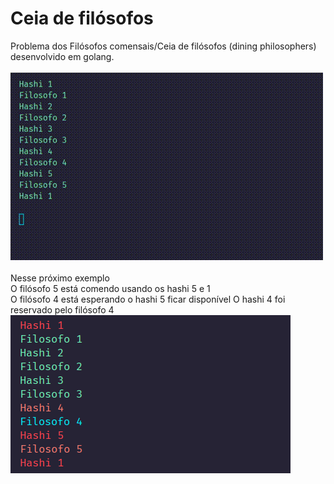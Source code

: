 # Ceia de filósofos
Problema dos Filósofos comensais/Ceia de filósofos (dining philosophers) desenvolvido em golang.  
\
![Example](example1.gif)  
\
Nesse próximo exemplo  
O filósofo 5 está comendo usando os hashi 5 e 1  
O filósofo 4 está esperando o hashi 5 ficar disponível
O hashi 4 foi reservado pelo filósofo 4  
![Example](example2.png)  
